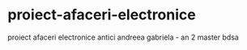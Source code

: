 # proiect-afaceri-electronice
proiect afaceri electronice antici andreea gabriela - an 2 master bdsa
